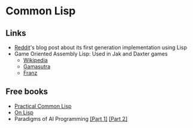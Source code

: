 # Common Lisp

## Links

* [Reddit](https://redditblog.com/2005/12/05/on-lisp/)'s blog post about its first generation implementation using Lisp
* Game Oriented Assembly Lisp: Used in Jak and Daxter games
  * [Wikipedia](https://en.wikipedia.org/wiki/Game_Oriented_Assembly_Lisp)
  * [Gamasutra](https://www.gamasutra.com/view/feature/131394/postmortem_naughty_dogs_jak_and_.php)
  * [Franz](https://franz.com/success/customer_apps/animation_graphics/naughtydog.lhtml)

## Free books

* [Practical Common Lisp](http://www.gigamonkeys.com/book/)
* [On Lisp](books/on-lisp.pdf)
* Paradigms of AI Programming [[Part 1]](books/PAIP-part1.pdf) [[Part 2]](books/PAIP-part2.pdf)